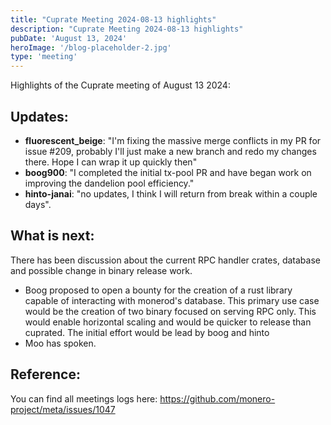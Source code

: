 ```yaml
---
title: "Cuprate Meeting 2024-08-13 highlights"
description: "Cuprate Meeting 2024-08-13 highlights"
pubDate: 'August 13, 2024'
heroImage: '/blog-placeholder-2.jpg'
type: 'meeting'
---
```


Highlights of the Cuprate meeting of August 13 2024:

## Updates:

- **fluorescent_beige**: "I'm fixing the massive merge conflicts in my PR for issue #209, probably I'll just make a new branch and redo my changes there. Hope I can wrap it up quickly then"
- **boog900**: "I completed the initial tx-pool PR and have began work on improving the dandelion pool efficiency."
- **hinto-janai**: "no updates, I think I will return from break within a couple days".

## What is next:

There has been discussion about the current RPC handler crates, database and possible change in binary release work.
- Boog proposed to open a bounty for the creation of a rust library capable of interacting with monerod's database. This primary use case would be the creation of two binary focused on serving RPC only. This would enable horizontal scaling and would be quicker to release than cuprated. The initial effort would be lead by boog and hinto
- Moo has spoken.

## Reference:

You can find all meetings logs here: https://github.com/monero-project/meta/issues/1047